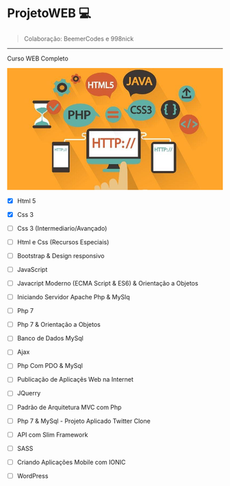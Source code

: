 # ProjetoWEB :computer:
###
> Colaboração: BeemerCodes e 998nick
---
Curso WEB Completo


![Imagem](_foto.jpg)
* [x] Html 5
* [x] Css 3
* [ ] Css 3 (Intermediario/Avançado)
* [ ] Html e Css (Recursos Especiais)
* [ ] Bootstrap & Design responsivo
* [ ] JavaScript
* [ ] Javacript Moderno (ECMA Script & ES6) & Orientação a Objetos
* [ ] Iniciando Servidor Apache Php & MySlq
* [ ] Php 7
* [ ] Php 7 & Orientação a Objetos
* [ ] Banco de Dados MySql
* [ ] Ajax
* [ ] Php Com PDO & MySql
* [ ] Publicação de Aplicaçẽs Web na Internet
* [ ] JQuerry
* [ ] Padrão de Arquitetura MVC com Php
* [ ] Php 7 & MySql - Projeto Aplicado Twitter Clone
* [ ] API com Slim Framework
* [ ] SASS
* [ ] Criando Aplicações Mobile com IONIC
* [ ] WordPress

